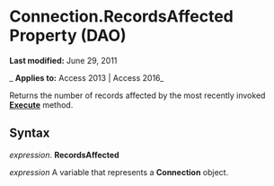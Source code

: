 
# Connection.RecordsAffected Property (DAO)

 **Last modified:** June 29, 2011

 _ **Applies to:** Access 2013 | Access 2016_

Returns the number of records affected by the most recently invoked  **[Execute](d6140d4e-fa14-6455-525e-49d8aab3dff7.md)** method.


## Syntax

 _expression_. **RecordsAffected**

 _expression_ A variable that represents a **Connection** object.

